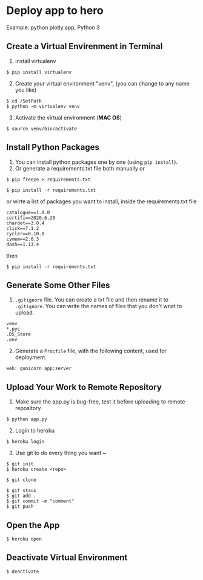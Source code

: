 # Deploy app to hero

Example: python plotly app, Python 3


## Create a Virtual Envirenment in Terminal
1. install virtualenv
```
$ pip install virtualenv
```
2. Create your virtual environment "venv", (you can change to any name you like)
```
$ cd /SetPath
$ python -m virtualenv venv
```
3. Activate the virtual environment (**MAC OS**)
```
$ source venv/bin/activate
```

## Install Python Packages
1. You can install python packages one by one (using ```pip install```).
2. Or generate a requirements.txt file both manually or 
```
$ pip freeze > requirements.txt
```
```
$ pip install -r requirements.txt
```
or wirte a list of packages you want to install, inside the requirements.txt file </br>
```
catalogue==1.0.0
certifi==2020.6.20
chardet==3.0.4
click==7.1.2
cycler==0.10.0
cymem==2.0.3
dash==1.13.4
```
then </br>
```
$ pip install -r requirements.txt
```

## Generate Some Other Files 
1. ```.gitignore``` file. You can create a txt file and then rename it to ```.gitignore```. You can write the names of files that you don't wnat to upload.
```
venv
*.pyc
.DS_Store
.env
```
2. Generate a ```Procfile``` file, with the following content, used for deployment.
```
web: gunicorn app:server
```

## Upload Your Work to Remote Repository
1.  Make sure the app.py is bug-free, test it before uploading to remote repository

```
$ python app.py
```

2. Login to heroku

```
$ heroku login
```

3. Use git to do every thing you want ~

```
$ git init
$ heroku create <repo>
```

```
$ git clone
```

```
$ git staus
$ git add .
$ git commit -m "comment"
$ git push
```

## Open the App
```
$ heroku open
```

## Deactivate Virtual Environment
```
$ deactivate
```


